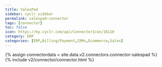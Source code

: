 ```yaml
---
title: SalesPad
sidebar: cyclr_sidebar
permalink: salespad-connector
tags: [connector]
toc: false
icon: https://my.cyclr.com/api/ConnectorIcon/16110
category: ERP
categories: [ERP,Billing/Payment,CRMs,Ecommerce,Sales]
---
```

{% assign connectordata = site.data.v2.connectors.connector-salespad %}
{% include v2/connector/connector.html %}	